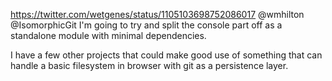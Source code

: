 https://twitter.com/wetgenes/status/1105103698752086017 @wmhilton @IsomorphicGit I'm going to try and split the console part off as a standalone module with minimal dependencies.

I have a few other projects that could make good use of something that can handle a basic filesystem in browser with git as a persistence layer.